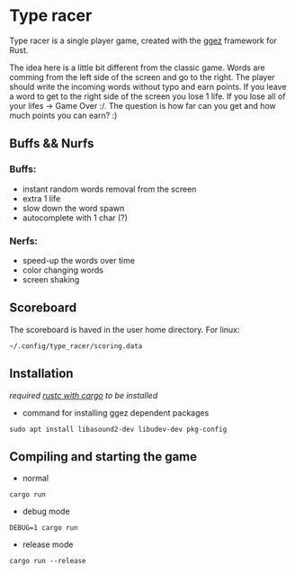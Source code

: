 # Type racer

Type racer is a single player game, created with the [ggez](https://ggez.rs/) framework for Rust.

The idea here is a little bit different from the classic game. Words are comming from the left side of the screen and go to the right. The player should write the incoming words without typo and earn points. If you leave a word to get to the right side of the screen you lose 1 life. If you lose all of your lifes -> Game Over :/\. The question is how far can you get and how much points you can earn? :)

## Buffs && Nurfs

### Buffs:
- instant random words removal from the screen
- extra 1 life
- slow down the word spawn
- autocomplete with 1 char (?)

### Nerfs:
- speed-up the words over time
- color changing words
- screen shaking

## Scoreboard
The scoreboard is haved in the user home directory.
For linux:
```
~/.config/type_racer/scoring.data
```

## Installation

*required [rustc with cargo](https://rustup.rs/) to be installed*

- command for installing ggez dependent packages

```
sudo apt install libasound2-dev libudev-dev pkg-config
```

## Compiling and starting the game

- normal
```
cargo run
```
- debug mode
```
DEBUG=1 cargo run
```

- release mode
```
cargo run --release
```

